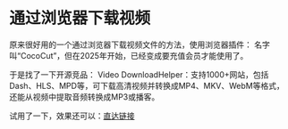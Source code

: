 # 通过浏览器下载视频

原来很好用的一个通过浏览器下载视频文件的方法，使用浏览器插件：
名字叫“CocoCut”，但在2025年开始，已经变成要充值会员才能使用了。

于是找了一下开源竞品：
Video DownloadHelper：支持1000+网站，包括Dash、HLS、MPD等，可下载高清视频并转换成MP4、MKV、WebM等格式，还能从视频中提取音频转换成MP3或播客。

试用了一下，效果还可以：[直达链接](https://chromewebstore.google.com/detail/video-downloadhelper/lmjnegcaeklhafolokijcfjliaokphfk)